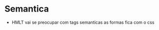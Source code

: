 # Semantica

- HMLT vai se preocupar com tags semanticas as formas fica com o css
                                                                                                                                                                                                                                                                                          